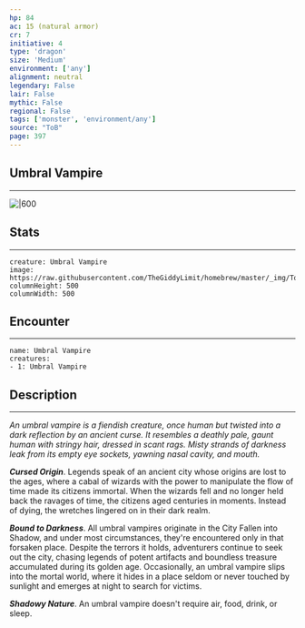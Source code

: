 ```yaml
---
hp: 84
ac: 15 (natural armor)
cr: 7
initiative: 4
type: 'dragon'    
size: 'Medium'
environment: ['any']
alignment: neutral
legendary: False
lair: False
mythic: False
regional: False
tags: ['monster', 'environment/any']
source: "ToB"
page: 397
---
```


## Umbral Vampire
---

![|600](https://raw.githubusercontent.com/TheGiddyLimit/homebrew/master/_img/ToB/Umbral%20Vampire.webp)

## Stats
---

```statblock
creature: Umbral Vampire
image: https://raw.githubusercontent.com/TheGiddyLimit/homebrew/master/_img/ToB/token/Umbral%20Vampire.png
columnHeight: 500
columnWidth: 500
```

## Encounter
---

```encounter-table
name: Umbral Vampire
creatures:
- 1: Umbral Vampire
```

## Description
---
_An umbral vampire is a fiendish creature, once human but twisted into a dark reflection by an ancient curse. It resembles a deathly pale, gaunt human with stringy hair, dressed in scant rags. Misty strands of darkness leak from its empty eye sockets, yawning nasal cavity, and mouth._

**_Cursed Origin_**. Legends speak of an ancient city whose origins are lost to the ages, where a cabal of wizards with the power to manipulate the flow of time made its citizens immortal. When the wizards fell and no longer held back the ravages of time, the citizens aged centuries in moments. Instead of dying, the wretches lingered on in their dark realm.

**_Bound to Darkness_**. All umbral vampires originate in the City Fallen into Shadow, and under most circumstances, they're encountered only in that forsaken place. Despite the terrors it holds, adventurers continue to seek out the city, chasing legends of potent artifacts and boundless treasure accumulated during its golden age. Occasionally, an umbral vampire slips into the mortal world, where it hides in a place seldom or never touched by sunlight and emerges at night to search for victims.

**_Shadowy Nature_**. An umbral vampire doesn't require air, food, drink, or sleep.






